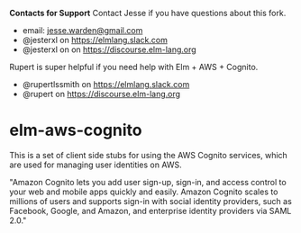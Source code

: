 **Contacts for Support**
Contact Jesse if you have questions about this fork.

- email: jesse.warden@gmail.com
- @jesterxl on https://elmlang.slack.com
- @jesterxl on on https://discourse.elm-lang.org

Rupert is super helpful if you need help with Elm + AWS + Cognito.

- @rupertlssmith on https://elmlang.slack.com
- @rupert on https://discourse.elm-lang.org

# elm-aws-cognito

This is a set of client side stubs for using the AWS Cognito services, which are used for managing user identities on AWS.

"Amazon Cognito lets you add user sign-up, sign-in, and access control to your web and mobile apps quickly and easily. Amazon Cognito scales to millions of users and supports sign-in with social identity providers, such as Facebook, Google, and Amazon, and enterprise identity providers via SAML 2.0."
